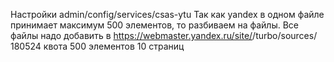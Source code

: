 Настройки admin/config/services/csas-ytu
Так как yandex в одном файле принимает максимум 500 элементов, то разбиваем на файлы.
Все файлы надо добавить в https://webmaster.yandex.ru/site/<site>/turbo/sources/
180524 квота 500 элементов 10 страниц
